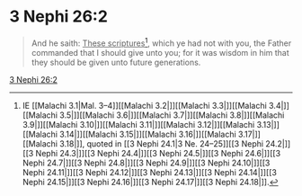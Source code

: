 # 3 Nephi 26:2

> And he saith: <u>These scriptures</u>[^a], which ye had not with you, the Father commanded that I should give unto you; for it was wisdom in him that they should be given unto future generations.

[3 Nephi 26:2](https://www.churchofjesuschrist.org/study/scriptures/bofm/3-ne/26?lang=eng&id=p2#p2)


[^a]: IE [[Malachi 3.1|Mal. 3–4]][[Malachi 3.2|]][[Malachi 3.3|]][[Malachi 3.4|]][[Malachi 3.5|]][[Malachi 3.6|]][[Malachi 3.7|]][[Malachi 3.8|]][[Malachi 3.9|]][[Malachi 3.10|]][[Malachi 3.11|]][[Malachi 3.12|]][[Malachi 3.13|]][[Malachi 3.14|]][[Malachi 3.15|]][[Malachi 3.16|]][[Malachi 3.17|]][[Malachi 3.18|]], quoted in [[3 Nephi 24.1|3 Ne. 24–25]][[3 Nephi 24.2|]][[3 Nephi 24.3|]][[3 Nephi 24.4|]][[3 Nephi 24.5|]][[3 Nephi 24.6|]][[3 Nephi 24.7|]][[3 Nephi 24.8|]][[3 Nephi 24.9|]][[3 Nephi 24.10|]][[3 Nephi 24.11|]][[3 Nephi 24.12|]][[3 Nephi 24.13|]][[3 Nephi 24.14|]][[3 Nephi 24.15|]][[3 Nephi 24.16|]][[3 Nephi 24.17|]][[3 Nephi 24.18|]].  
